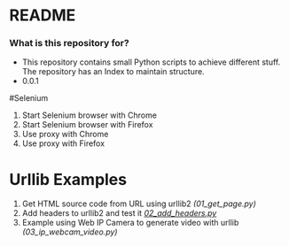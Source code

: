 # README #


### What is this repository for? ###

* This repository contains small Python scripts to achieve different stuff. The repository has an Index to maintain structure.
* 0.0.1

#Selenium

1. Start Selenium browser with Chrome
2. Start Selenium browser with Firefox
3. Use proxy with Chrome
4. Use proxy with Firefox

# Urllib Examples

1. Get HTML source code from URL using urllib2 *(01_get_page.py)*
2. Add headers to urllib2 and test it *[02_add_headers.py](02_add_headers.py)*
3. Example using Web IP Camera to generate video with urllib *(03_ip_webcam_video.py)*